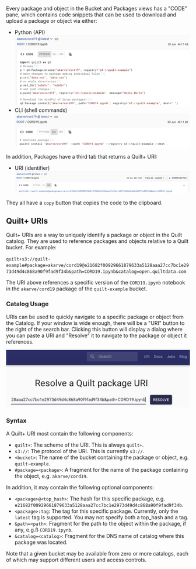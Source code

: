 <!-- markdownlint-disable-next-line first-line-h1 -->
Every package and object in the Bucket and Packages views has a "CODE" pane,
which contains code snippets that can be used to download and upload a package
or object via either:

- Python (API) ![Python](../imgs/uri-python.png)
- CLI (shell commands) ![CLI](../imgs/uri-cli.png)

In addition, Packages have a third tab that returns a Quilt+ URI:

- URI (identifier) ![URI](../imgs/uri-uri.png)

They all have a `copy` button that copies the code to the clipboard.

## Quilt+ URIs

Quilt+ URIs are a way to uniquely identify a package or object in the Quilt
catalog. They are used to reference packages and objects relative to a Quilt
bucket.  For example:

<!-- markdownlint-disable-next-line line-length -->
`quilt+s3://quilt-example#package=akarve/cord19@e21682f00929661879633a5128aaa27cc7bc1e2973d49d4c868a90f9fad9f34b&path=CORD19.ipynb&catalog=open.quiltdata.com`

The URI above references a specific version of the `CORD19.ipynb` notebook in
the `akarve/cord19` package of the `quilt-example` bucket.

### Catalog Usage

URIs can be used to quickly navigate to a specific package or object from the
Catalog.  If your window is wide enough, there will be a "URI" button to the
right of the search bar.  Clicking this button will display a dialog where you
can paste a URI and "Resolve" it to navigate to the package or object it
references.

![Resolving URIs](../imgs/uri-resolve.png)

### Syntax

A Quilt+ URI most contain the following components:

- `quilt+`: The scheme of the URI. This is always `quilt+`.
- `s3://`: The protocol of the URI. This is currently `s3://`.
- `<bucket>`: The name of the bucket containing the package or object, e.g.
  `quilt-example`.
- `#package=<package>`: A fragment for the name of the package containing the
  object, e.g. `akarve/cord19`.

In addition, it may contain the following optional components:

- `<package>@<top_hash>`: The hash for this specific package, e.g.
  `e21682f00929661879633a5128aaa27cc7bc1e2973d49d4c868a90f9fad9f34b`.
- `<package>:tag`: The tag for this specific package. Currently, only the
  `latest` tag is supported.  You may not specify both a top_hash and a tag.
- `&path=<path>`: Fragment for the path to the object within the package, if
  any, e.g.ß `CORD19.ipynb`.
- `&catalog=<catalog>`: Fragment for the DNS name of catalog where this package
  was located.

Note that a given bucket may be available from zero or more catalogs,
each of which may support different users and access controls.
